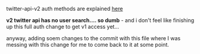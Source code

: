 
twitter-api-v2 auth methods are explained [here](https://github.com/PLhery/node-twitter-api-v2/blob/master/doc/auth.md)

**v2 twitter api has no user search.... so dumb** - and i don't feel like finishing up this full auth change to get v1 access yet... 

anyway, adding soem changes to the commit with this file where I was messing with this change for me to come back to it at some point. 

